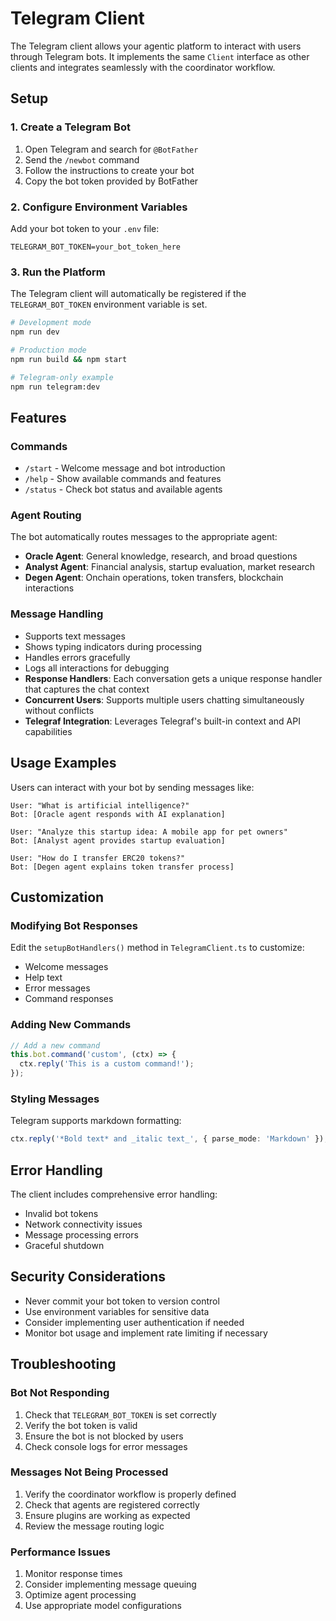 # Telegram Client

The Telegram client allows your agentic platform to interact with users through Telegram bots. It implements the same `Client` interface as other clients and integrates seamlessly with the coordinator workflow.

## Setup

### 1. Create a Telegram Bot

1. Open Telegram and search for `@BotFather`
2. Send the `/newbot` command
3. Follow the instructions to create your bot
4. Copy the bot token provided by BotFather

### 2. Configure Environment Variables

Add your bot token to your `.env` file:

```env
TELEGRAM_BOT_TOKEN=your_bot_token_here
```

### 3. Run the Platform

The Telegram client will automatically be registered if the `TELEGRAM_BOT_TOKEN` environment variable is set.

```bash
# Development mode
npm run dev

# Production mode
npm run build && npm start

# Telegram-only example
npm run telegram:dev
```

## Features

### Commands

- `/start` - Welcome message and bot introduction
- `/help` - Show available commands and features
- `/status` - Check bot status and available agents

### Agent Routing

The bot automatically routes messages to the appropriate agent:

- **Oracle Agent**: General knowledge, research, and broad questions
- **Analyst Agent**: Financial analysis, startup evaluation, market research
- **Degen Agent**: Onchain operations, token transfers, blockchain interactions

### Message Handling

- Supports text messages
- Shows typing indicators during processing
- Handles errors gracefully
- Logs all interactions for debugging
- **Response Handlers**: Each conversation gets a unique response handler that captures the chat context
- **Concurrent Users**: Supports multiple users chatting simultaneously without conflicts
- **Telegraf Integration**: Leverages Telegraf's built-in context and API capabilities

## Usage Examples

Users can interact with your bot by sending messages like:

```
User: "What is artificial intelligence?"
Bot: [Oracle agent responds with AI explanation]

User: "Analyze this startup idea: A mobile app for pet owners"
Bot: [Analyst agent provides startup evaluation]

User: "How do I transfer ERC20 tokens?"
Bot: [Degen agent explains token transfer process]
```

## Customization

### Modifying Bot Responses

Edit the `setupBotHandlers()` method in `TelegramClient.ts` to customize:

- Welcome messages
- Help text
- Error messages
- Command responses

### Adding New Commands

```typescript
// Add a new command
this.bot.command('custom', (ctx) => {
  ctx.reply('This is a custom command!');
});
```

### Styling Messages

Telegram supports markdown formatting:

```typescript
ctx.reply('*Bold text* and _italic text_', { parse_mode: 'Markdown' });
```

## Error Handling

The client includes comprehensive error handling:

- Invalid bot tokens
- Network connectivity issues
- Message processing errors
- Graceful shutdown

## Security Considerations

- Never commit your bot token to version control
- Use environment variables for sensitive data
- Consider implementing user authentication if needed
- Monitor bot usage and implement rate limiting if necessary

## Troubleshooting

### Bot Not Responding

1. Check that `TELEGRAM_BOT_TOKEN` is set correctly
2. Verify the bot token is valid
3. Ensure the bot is not blocked by users
4. Check console logs for error messages

### Messages Not Being Processed

1. Verify the coordinator workflow is properly defined
2. Check that agents are registered correctly
3. Ensure plugins are working as expected
4. Review the message routing logic

### Performance Issues

1. Monitor response times
2. Consider implementing message queuing
3. Optimize agent processing
4. Use appropriate model configurations 
